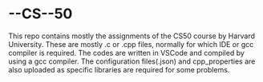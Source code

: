# --CS--50
This repo contains mostly the assignments of the CS50 course by Harvard University. 
These are mostly .c or .cpp files, normally for which IDE or gcc compiler is required. 
The codes are written in VSCode and compiled by using a gcc compiler. 
The configuration files(.json) and cpp_properties are also uploaded as specific libraries are required for some problems.
